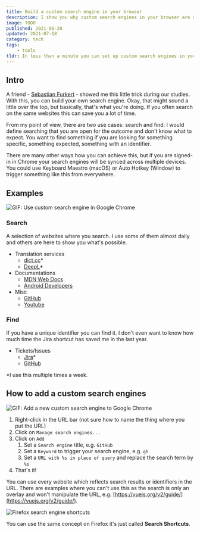 ```yaml
---
title: Build a custom search engine in your browser
description: I show you why custom search engines in your browser are a nice tool and how I use them.
image: TODO
published: 2021-06-20
updated: 2021-07-18
category: tech
tags:
    - tools
tldr: In less than a minute you can set up custom search engines in your browser to speed up your day-to-day tasks.
---
```


## Intro

A friend - [Sebastian Furkert](https://www.linkedin.com/in/sebastian-furkert/) - showed me this little trick during our studies. With this, you can build your own search engine. Okay, that might sound a little over the top, but basically, that's what you're doing. If you often search on the same websites this can save you a lot of time.

From my point of view, there are two use cases: search and find. I would define searching that you are open for the outcome and don't know what to expect. You want to find something if you are looking for something specific, something expected, something with an identifier.

There are many other ways how you can achieve this, but if you are signed-in in Chrome your search engines will be synced across multiple devices. You could use Keyboard Maestro (macOS) or Auto Hotkey (Window) to trigger something like this from everywhere.

## Examples

![GIF: Use custom search engine in Google Chrome](/posts/custom-search-engines-in-your-browser/usage.gif)

### Search

A selection of websites where you search. I use some of them almost daily and others are here to show you what's possible.

-   Translation services
    -   [dict.cc](https://www.dict.cc/)\*
    -   [DeepL](https://www.deepl.com/)\*
-   Documentations
    -   [MDN Web Docs](https://developer.mozilla.org/en-US/)
    -   [Android Developers](https://developer.android.com/)
-   Misc
    -   [GitHub](https://github.com/)
    -   [Youtube](https://www.youtube.com/)

### Find

If you have a unique identifier you can find it. I don't even want to know how much time the Jira shortcut has saved me in the last year.

-   Tickets/Issues
    -   [Jira](https://www.atlassian.com/de/software/jira)\*
    -   [GitHub](https://github.com/)

\*I use this multiple times a week.

## How to add a custom search engines

![GIF: Add a new custom search engine to Google Chrome](/posts/custom-search-engines-in-your-browser/add.gif)

1. Right-click in the URL bar (not sure how to name the thing where you put the URL)
2. Click on `Manage search engines...`
3. Click on `Add`
    1. Set a `Search engine` title, e.g. `GitHub`
    2. Set a `Keyword` to trigger your search engine, e.g. `gh`
    3. Set a `URL with %s in place of query` and replace the search term by `%s`
4. That's it!

You can use every website which reflects search results or identifiers in the URL. There are examples where you can't use this as the search is only an overlay and won't manipulate the URL, e.g. [https://vuejs.org/v2/guide/](https://vuejs.org/v2/guide/).

![Firefox search engine shortcuts](/posts/custom-search-engines-in-your-browser/firefox.png)

You can use the same concept on Firefox it's just called **Search Shortcuts**.
